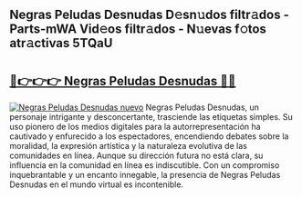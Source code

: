 ## Negras Peludas Desnudas D𝚎sn𝚞dos filtr𝚊dos - Parts-mWA Vid𝚎os filtr𝚊dos - N𝚞evas f𝚘tos atr𝚊ctivas 5TQaU

# <h2><a href="http://mb26bgw.tromn.icu/?c=Negras+Peludas+Desnudas">🔗👉👉👉 Negras Peludas Desnudas 🔗🔗</a></h2>

[![Negras Peludas Desnudas nuevo](https://i.imgur.com/pEAQMta.gif)](http://mb26bgw.tromn.icu/?c=Negras+Peludas+Desnudas)
Negras Peludas Desnudas, un personaje intrigante y desconcertante, trasciende las etiquetas simples. Su uso pionero de los medios digitales para la autorrepresentación ha cautivado y enfurecido a los espectadores, encendiendo debates sobre la moralidad, la expresión artística y la naturaleza evolutiva de las comunidades en línea. Aunque su dirección futura no está clara, su influencia en la comunidad en línea es indiscutible. Con un compromiso inquebrantable y un encanto innegable, la presencia de Negras Peludas Desnudas en el mundo virtual es incontenible.
